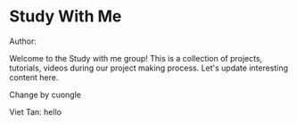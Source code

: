 # Study With Me

Author:

Welcome to the Study with me group! This is a collection of projects, tutorials, videos during our project making process. Let's update interesting content here.

Change by cuongle

Viet Tan: hello


